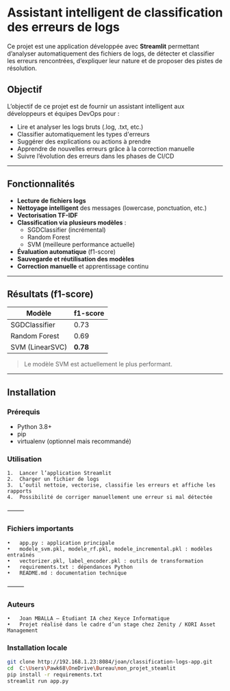 # Assistant intelligent de classification des erreurs de logs

Ce projet est une application développée avec **Streamlit** permettant d’analyser automatiquement des fichiers de logs, de détecter et classifier les erreurs rencontrées, d’expliquer leur nature et de proposer des pistes de résolution.

## Objectif

L’objectif de ce projet est de fournir un assistant intelligent aux développeurs et équipes DevOps pour :

- Lire et analyser les logs bruts (.log, .txt, etc.)
- Classifier automatiquement les types d'erreurs
- Suggérer des explications ou actions à prendre
- Apprendre de nouvelles erreurs grâce à la correction manuelle
- Suivre l’évolution des erreurs dans les phases de CI/CD

---

## Fonctionnalités

- **Lecture de fichiers logs**
- **Nettoyage intelligent** des messages (lowercase, ponctuation, etc.)
- **Vectorisation TF-IDF**
- **Classification via plusieurs modèles** :
  - SGDClassifier (incrémental)
  - Random Forest
  - SVM (meilleure performance actuelle)
- **Évaluation automatique** (f1-score)
- **Sauvegarde et réutilisation des modèles**
- **Correction manuelle** et apprentissage continu

---

## Résultats (f1-score)

| Modèle              | f1-score |
|---------------------|----------|
| SGDClassifier       | 0.73     |
| Random Forest       | 0.69     |
| SVM (LinearSVC)     | **0.78** |

> Le modèle SVM est actuellement le plus performant.

---

## Installation

### Prérequis

- Python 3.8+
- pip
- virtualenv (optionnel mais recommandé)
  
 ###  Utilisation
	1.	Lancer l’application Streamlit
	2.	Charger un fichier de logs
	3.	L’outil nettoie, vectorise, classifie les erreurs et affiche les rapports
	4.	Possibilité de corriger manuellement une erreur si mal détectée

⸻

 ### Fichiers importants
	•	app.py : application principale
	•	modele_svm.pkl, modele_rf.pkl, modele_incremental.pkl : modèles entraînés
	•	vectorizer.pkl, label_encoder.pkl : outils de transformation
	•	requirements.txt : dépendances Python
	•	README.md : documentation technique

⸻

 ### Auteurs
	•	Joan MBALLA — Étudiant IA chez Keyce Informatique
	•	Projet réalisé dans le cadre d’un stage chez Zenity / KORI Asset Management

### Installation locale

```bash
git clone http://192.168.1.23:8084/joan/classification-logs-app.git
cd  C:\Users\Pawk68\OneDrive\Bureau\mon_projet_steamlit
pip install -r requirements.txt
streamlit run app.py


